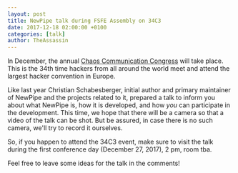 ```yaml
---
layout: post
title: NewPipe talk during FSFE Assembly on 34C3
date: 2017-12-18 02:00:00 +0100
categories: [talk]
author: TheAssassin
---
```


In December, the annual [Chaos Communication Congress](https://events.ccc.de/2017/08/09/34c3-presale/) will take place. This is the 34th time hackers from all around the world meet and attend the largest hacker convention in Europe.

Like last year Christian Schabesberger, initial author and primary maintainer of NewPipe and the projects related to it, prepared a talk to inform you about what NewPipe is, how it is developed, and how *you* can participate in the development. This time, we hope that there will be a camera so that a video of the talk can be shot. But be assured, in case there is no such camera, we'll try to record it ourselves.

So, if you happen to attend the 34C3 event, make sure to visit the talk during the first conference day (December 27, 2017), 2 pm, room tba.

Feel free to leave some ideas for the talk in the comments!
